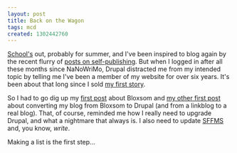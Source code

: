 ```yaml
---
layout: post
title: Back on the Wagon
tags: mcd
created: 1302442760
---
```

<!-- links checked 31-Jan-2015 -->

[School's](http://www.brandeis.edu/gps/programscourses/programs/listings/17.html) out, probably for summer, and I've been inspired to blog again by the recent flurry of [posts on self-publishing](https://web.archive.org/web/20120304145637/http://lmmay.com/2011/03/21/barry-eisler-turned-down-500000-deal-to-indie-publish/).  But when I logged in after all these months since NaNoWriMo, Drupal distracted me from my intended topic by telling me I've been a member of my website for over six years.  It's been about that long since I sold [my first story](http://mcdemarco.net/node/76).

So I had to go dig up my [first post](/node/1) about Bloxsom and [my other first post](/node/81) about converting my blog from Bloxsom to Drupal (and from a linkblog to a real blog).  That, of course, reminded me how I really need to upgrade Drupal, and what a nightmare that always is.  I also need to update [SFFMS](/sffms/) and, you know, *write*.

Making a list is the first step...
